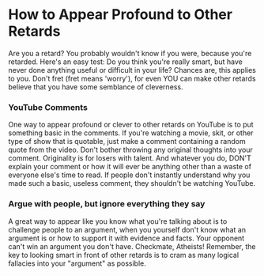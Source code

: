 # How to Appear Profound to Other Retards
Are you a retard? You probably wouldn't know if you were, because you're retarded. Here's an easy test: Do you think you're really smart, but have never done anything useful or difficult in your life? Chances are, this applies to you. Don't fret (fret means 'worry'), for even YOU can make other retards believe that you have some semblance of cleverness.

### YouTube Comments
One way to appear profound or clever to other retards on YouTube is to put something basic in the comments. If you're watching a movie, skit, or other type of show that is quotable, just make a comment containing a random quote from the video. Don't bother throwing any original thoughts into your comment. Originality is for losers with talent. And whatever you do, DON'T explain your comment or how it will ever be anything other than a waste of everyone else's time to read. If people don't instantly understand why you made such a basic, useless comment, they shouldn't be watching YouTube.

### Argue with people, but ignore everything they say
A great way to appear like you know what you're talking about is to challenge people to an argument, when you yourself don't know what an argument is or how to support it with evidence and facts. Your opponent can't win an argument you don't have. Checkmate, Atheists! Remember, the key to looking smart in front of other retards is to cram as many logical fallacies into your "argument" as possible.
